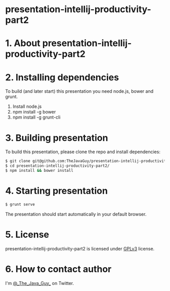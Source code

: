 # presentation-intellij-productivity-part2

# 1. About presentation-intellij-productivity-part2
# 2. Installing dependencies
To build (and later start) this presentation you need node.js, bower and grunt.
1. Install node.js
2. npm install -g bower
3. npm install -g grunt-cli
# 3. Building presentation
To build this presentation, please clone the repo and install dependencies:
```bash
$ git clone git@github.com:TheJavaGuy/presentation-intellij-productivity-part2.git
$ cd presentation-intellij-productivity-part2/
$ npm install && bower install
```
# 4. Starting presentation
```bash
$ grunt serve
```
The presentation should start automatically in your default browser.
# 5. License
presentation-intellij-productivity-part2 is licensed under [GPLv3][gpl] license.
# 6. How to contact author
I'm [@\_The\_Java\_Guy\_][twitterhandle] on Twitter.

[gpl]: https://www.gnu.org/licenses/gpl-3.0.html
[twitterhandle]: https://twitter.com/_The_Java_Guy_